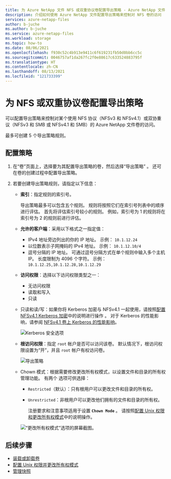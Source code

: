 ```yaml
---
title: 为 Azure NetApp 文件 NFS 或双重协议卷配置导出策略 - Azure NetApp 文件
description: 介绍如何使用 Azure NetApp 文件配置导出策略来控制对 NFS 卷的访问
services: azure-netapp-files
author: b-juche
ms.author: b-juche
ms.service: azure-netapp-files
ms.workload: storage
ms.topic: how-to
ms.date: 08/06/2021
ms.openlocfilehash: f930c52c4b913e9411c6f619231fb50d0bb6cc5c
ms.sourcegitcommit: 0046757af1da267fc2f0e88617c633524883795f
ms.translationtype: HT
ms.contentlocale: zh-CN
ms.lasthandoff: 08/13/2021
ms.locfileid: "121733399"
---
```

# <a name="configure-export-policy-for-nfs-or-dual-protocol-volumes"></a>为 NFS 或双重协议卷配置导出策略

可以配置导出策略来控制对某个使用 NFS 协议（NFSv3 和 NFSv4.1）或双协重议（NFSv3 和 SMB 或 NFSv4.1 和 SMB）的 Azure NetApp 文件卷的访问。 

最多可创建 5 个导出策略规则。

## <a name="configure-the-policy"></a>配置策略 

1.  在“卷”页面上，选择要为其配置导出策略的卷，然后选择“导出策略” 。 还可在卷的创建过程中配置导出策略。

2.  若要创建导出策略规则，请指定以下信息：   
    * **索引**：指定规则的索引号。  
      
      导出策略最多可以包含五个规则。 规则将按照它们在索引号列表中的顺序进行评估。 首先将评估索引号较小的规则。 例如，索引号为 1 的规则将在索引号为 2 的规则前进行评估。 

    * **允许的客户端**：采用以下格式之一指定值：  
      * IPv4 地址旁边列出的你的 IP 地址。 示例： `10.1.12.24`
      * 以位数表示子网掩码的 IPv4 地址。 示例： `10.1.12.10/4`
      * 逗号分隔的 IP 地址。 可通过逗号分隔方式在单个规则中输入多个主机 IP。 长度限制为 4096 个字符。 示例： `10.1.12.25,10.1.12.28,10.1.12.29`

    * **访问权限**：选择以下访问权限类型之一：  
      * 无访问权限 
      * 读取和写入
      * 只读

    * 只读和读/写：如果你将 Kerberos 加密与 NFSv4.1 一起使用，请按照[配置 NFSv4.1 Kerberos 加密](configure-kerberos-encryption.md)中的说明进行操作 。  对于 Kerberos 的性能影响，请参阅 [NFSv4.1 卷上 Kerberos 的性能影响](performance-impact-kerberos.md)。 

      ![Kerberos 安全选项](../media/azure-netapp-files/kerberos-security-options.png) 

    * **根访问权限**：指定 `root` 帐户是否可以访问该卷。  默认情况下，根访问权限设置为“开”，并且 `root` 帐户有权访问卷。

      ![导出策略](../media/azure-netapp-files/azure-netapp-files-export-policy.png) 

    * Chown 模式：根据需要修改更改所有权模式，以设置文件和目录的所有权管理功能。  有两个  选项可供选择：   

      * `Restricted`（默认）：只有根用户可以更改文件和目录的所有权。
      * `Unrestricted`：非根用户可以更改他们拥有的文件和目录的所有权。  

        注册要求和注意事项适用于设置 **`Chown Mode`** 。 请按照[配置 Unix 权限和更改所有权模式](configure-unix-permissions-change-ownership-mode.md)中的说明操作。  

      ![“更改所有权模式”选项的屏幕截图。](../media/azure-netapp-files/chown-mode-export-policy.png) 

## <a name="next-steps"></a>后续步骤 
* [装载或卸载卷](azure-netapp-files-mount-unmount-volumes-for-virtual-machines.md)
* [配置 Unix 权限并更改所有权模式](configure-unix-permissions-change-ownership-mode.md) 
* [管理快照](azure-netapp-files-manage-snapshots.md)
